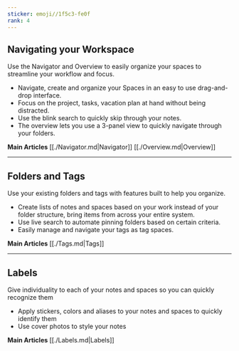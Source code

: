 ```yaml
---
sticker: emoji//1f5c3-fe0f
rank: 4
---
```

## Navigating your Workspace

Use the Navigator and Overview to easily organize your spaces to streamline your workflow and focus.
- Navigate, create and organize your Spaces in an easy to use drag-and-drop interface.
- Focus on the project, tasks, vacation plan at hand without being distracted.
- Use the blink search to quickly skip through your notes.
- The overview lets you use a 3-panel view to quickly navigate through your folders.

**Main Articles**
[[./Navigator.md|Navigator]]
[[./Overview.md|Overview]]

---

## Folders and Tags

Use your existing folders and tags with features built to help you organize.
- Create lists of notes and spaces based on your work instead of your folder structure, bring items from across your entire system.
- Use live search to automate pinning folders based on certain criteria.
- Easily manage and navigate your tags as tag spaces.

**Main Articles**
[[./Tags.md|Tags]]

---

## Labels

Give individuality to each of your notes and spaces so you can quickly recognize them
- Apply stickers, colors and aliases to your notes and spaces to quickly identify them
- Use cover photos to style your notes

**Main Articles**
[[./Labels.md|Labels]]

